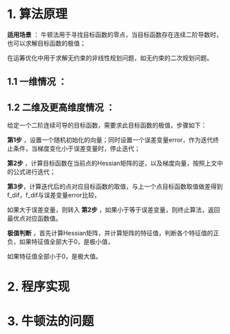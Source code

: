 # 1. 算法原理

**适用场景** ： 牛顿法用于寻找目标函数的零点，当目标函数存在连续二阶导数时，也可以求解目标函数的极值；  

在运筹优化中用于求解无约束的非线性规划问题，如无约束的二次规划问题。 

## 1.1 **一维情况** ：



## 1.2 **二维及更高维度情况** ：  

给定一个二阶连续可导的目标函数，需要求此目标函数的极值，步骤如下：  

**第1步** ，设置一个随机初始化的向量；同时设置一个误差变量error，作为迭代终止条件，当梯度变化小于误差变量时，停止迭代；  

**第2步** ，计算目标函数在当前点的Hessian矩阵的逆，以及梯度向量，按照上文中的公式进行迭代；

**第3步**，计算迭代后的点对应目标函数的取值，与上一个点目标函数取值做差得到f_dif，f_dif与误差变量error比较，  

如果大于误差变量，则转入 **第2步** ，如果小于等于误差变量，则终止算法，返回最优点对应函数值。


**极值判断** ，首先计算Hessian矩阵，并计算矩阵的特征值，判断各个特征值的正负，如果特征值全部大于0，是极小值，  

如果特征值全部小于0，是极大值。

# 2. 程序实现


# 3. 牛顿法的问题